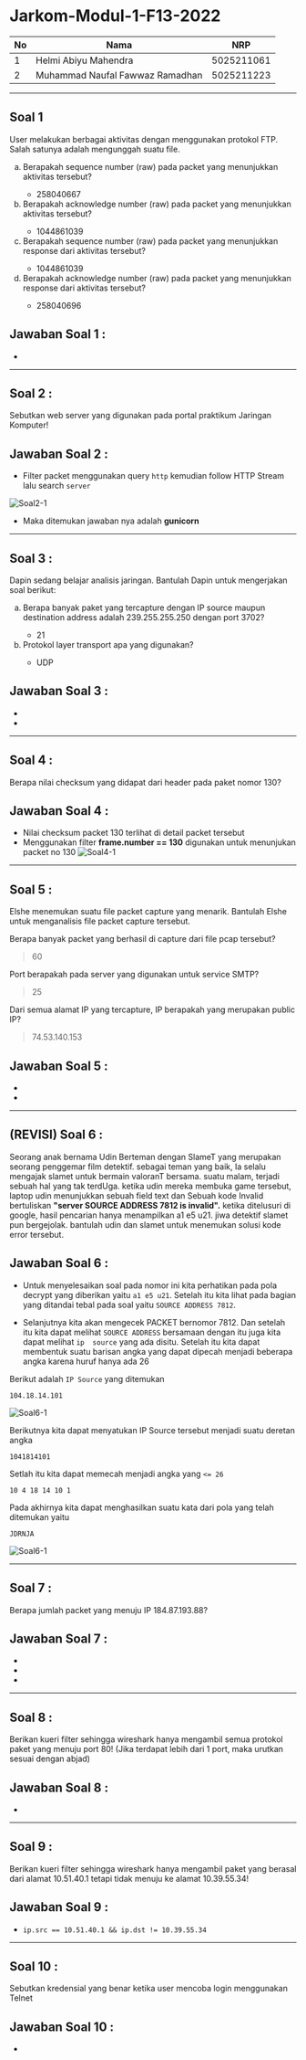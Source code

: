 # Jarkom-Modul-1-F13-2022

| **No** | **Nama**                         | **NRP**    |
| ------ | -------------------------------- | ---------- |
| 1      | Helmi Abiyu Mahendra             | 5025211061 |
| 2      | Muhammad Naufal Fawwaz Ramadhan  | 5025211223 |


--------------------------------

## Soal 1

User melakukan berbagai aktivitas dengan menggunakan protokol FTP. Salah satunya adalah mengunggah suatu file.

<ol type="a">
<li>
    Berapakah sequence number (raw) pada packet yang menunjukkan aktivitas tersebut? 
</li>

- 258040667

<li>
    Berapakah acknowledge number (raw) pada packet yang menunjukkan aktivitas tersebut?
</li>

- 1044861039

<li>
    Berapakah sequence number (raw) pada packet yang menunjukkan response dari aktivitas tersebut?
</li>

- 1044861039

<li>
    Berapakah acknowledge number (raw) pada packet yang menunjukkan response dari aktivitas tersebut?
</li>

- 258040696

</ol>



## Jawaban Soal 1 :

- 

--------------------------------

## Soal 2 :

Sebutkan web server yang digunakan pada portal praktikum Jaringan Komputer!

## Jawaban Soal 2 :

- Filter packet menggunakan query `http` kemudian follow HTTP Stream lalu search `server`

![Soal2-1](<images/2-a.jpg>)

- Maka ditemukan jawaban nya adalah **gunicorn**


--------------------------------
## Soal 3 :

Dapin sedang belajar analisis jaringan. Bantulah Dapin untuk mengerjakan soal berikut:

<ol type="a">
<li>
    Berapa banyak paket yang tercapture dengan IP source maupun destination address adalah 239.255.255.250 dengan port 3702?
</li>

- 21

<li>
    Protokol layer transport apa yang digunakan?
</li>

- UDP

</ol>


## Jawaban Soal 3 :

- 
- 


--------------------------------
## Soal 4 :

Berapa nilai checksum yang didapat dari header pada paket nomor 130?

## Jawaban Soal 4 :

- Nilai checksum packet 130 terlihat di detail packet tersebut
- Menggunakan filter **frame.number == 130** digunakan untuk menunjukan packet no 130
![Soal4-1](<images/4-a.jpg>)


--------------------------------
## Soal 5 :

Elshe menemukan suatu file packet capture yang menarik. Bantulah Elshe untuk menganalisis file packet capture tersebut.

Berapa banyak packet yang berhasil di capture dari file pcap tersebut?

> 60

Port berapakah pada server yang digunakan untuk service SMTP?

> 25

Dari semua alamat IP yang tercapture, IP berapakah yang merupakan public IP?

> 74.53.140.153

## Jawaban Soal 5 :

- 
- 


--------------------------------
## (REVISI) Soal 6 :

Seorang anak bernama Udin Berteman dengan SlameT yang merupakan seorang penggemar film detektif. sebagai teman yang baik, Ia selalu mengajak slamet untuk bermain valoranT bersama. suatu malam, terjadi sebuah hal yang tak terdUga. ketika udin mereka membuka game tersebut, laptop udin menunjukkan sebuah field text dan Sebuah kode Invalid bertuliskan <b>"server SOURCE ADDRESS 7812 is invalid".</b> ketika ditelusuri di google, hasil pencarian hanya menampilkan a1 e5 u21. jiwa detektif slamet pun bergejolak. bantulah udin dan slamet untuk menemukan solusi kode error tersebut.

## Jawaban Soal 6 :
- Untuk menyelesaikan soal pada nomor ini kita perhatikan pada pola decrypt yang diberikan yaitu ``a1 e5 u21``. Setelah itu kita lihat pada bagian yang ditandai tebal pada soal yaitu ``SOURCE ADDRESS 7812``.

- Selanjutnya kita akan mengecek PACKET bernomor 7812. Dan setelah itu kita dapat melihat ``SOURCE ADDRESS`` bersamaan dengan itu juga kita dapat melihat ``ip 
  source`` yang ada disitu. Setelah itu kita dapat membentuk suatu barisan angka yang dapat dipecah menjadi beberapa angka karena huruf hanya ada 26

Berikut adalah ``IP Source`` yang ditemukan 
```
104.18.14.101
```
![Soal6-1](<images/6-b.jpg>)

Berikutnya kita dapat menyatukan IP Source tersebut menjadi suatu deretan angka 
```
1041814101
```

Setlah itu kita dapat memecah menjadi angka yang ``<= 26``
```
10 4 18 14 10 1
```

Pada akhirnya kita dapat menghasilkan suatu kata dari pola yang telah ditemukan yaitu 
```
JDRNJA
```
![Soal6-1](<images/6-a.jpg>)


--------------------------------

## Soal 7 :

Berapa jumlah packet yang menuju IP 184.87.193.88?

## Jawaban Soal 7 :
- 
- 
- 
--------------------------------
## Soal 8 :

Berikan kueri filter sehingga wireshark hanya mengambil semua protokol paket yang menuju port 80! (Jika terdapat lebih dari 1 port, maka urutkan sesuai dengan abjad)
## Jawaban Soal 8 :

-

--------------------------------

## Soal 9 :
Berikan kueri filter sehingga wireshark hanya mengambil paket yang berasal dari alamat 10.51.40.1 tetapi tidak menuju ke alamat 10.39.55.34!

## Jawaban Soal 9 :
- `ip.src == 10.51.40.1 && ip.dst != 10.39.55.34`

--------------------------------

## Soal 10 :

Sebutkan kredensial yang benar ketika user mencoba login menggunakan Telnet

## Jawaban Soal 10 :
-
